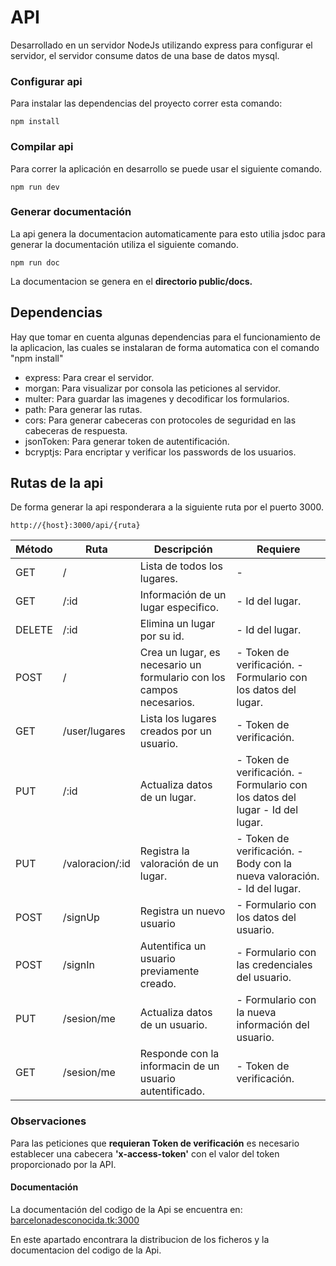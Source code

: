 
# API 
Desarrollado en un servidor NodeJs utilizando express para configurar el servidor, el servidor consume datos de una base de datos mysql.

### Configurar api
Para instalar las dependencias del proyecto correr esta comando:
```
npm install
```
### Compilar api
Para correr la aplicación en desarrollo se puede usar el siguiente comando.
```
npm run dev
```

### Generar documentación
La api genera la documentacion automaticamente para esto utilia jsdoc para generar la documentación utiliza el siguiente comando.
```
npm run doc
```

La documentacion se genera en el **directorio public/docs.**

## Dependencias

Hay que tomar en cuenta algunas dependencias para el funcionamiento de la aplicacion, las cuales se instalaran de forma automatica con el comando "npm install"

- express: Para crear el servidor.
- morgan: Para visualizar por consola las peticiones al servidor.
- multer: Para guardar las imagenes y decodificar los formularios.
- path: Para generar las rutas.
- cors: Para generar cabeceras con protocoles de seguridad en las cabeceras de respuesta.
- jsonToken: Para generar token de autentificación.
- bcryptjs: Para encriptar y verificar los passwords de los usuarios.

## Rutas de la api

De forma generar la api responderara a la siguiente ruta por el puerto 3000.

```
http://{host}:3000/api/{ruta}

```

| Método | Ruta            | Descripción                                                          | Requiere                                                                      |
|--------|-----------------|----------------------------------------------------------------------|-------------------------------------------------------------------------------|
| GET    | /               | Lista de todos los lugares.                                          | -                                                                             |
| GET    | /:id            | Información de un lugar especifico.                                  | - Id del lugar.                                                               |
| DELETE | /:id            | Elimina un lugar por su id.                                          | - Id del lugar.                                                               |
| POST   | /               | Crea un lugar, es necesario un formulario con los campos necesarios. | - Token de verificación. - Formulario con los datos del lugar.                |
| GET    | /user/lugares   | Lista los lugares creados por un usuario.                            | - Token de verificación.                                                      |
| PUT    | /:id            | Actualiza datos de un lugar.                                         | - Token de verificación. - Formulario con los datos del lugar - Id del lugar. |
| PUT    | /valoracion/:id | Registra la valoración de un lugar.                                  | - Token de verificación. - Body con la nueva valoración. - Id del lugar.      |
| POST   | /signUp         | Registra un nuevo usuario                                            | - Formulario con los datos del usuario.                                       |
| POST   | /signIn         | Autentifica un usuario previamente creado.                           | - Formulario con las credenciales del usuario.                                |
| PUT    | /sesion/me      | Actualiza datos de un usuario.                                       | - Formulario con la nueva información del usuario.                            |
| GET    | /sesion/me      | Responde con la informacin de un usuario autentificado.              | - Token de verificación.                                                      |

### Observaciones

Para las peticiones que **requieran Token de verificación** es necesario establecer una cabecera **'x-access-token'** con el valor del token proporcionado por la API.



#### Documentación

La documentación del codigo de la Api se encuentra en:
[barcelonadesconocida.tk:3000](http://barcelonadesconocida.tk:3000/)

En este apartado encontrara la distribucion de los ficheros y la documentacion del codigo de la Api.



